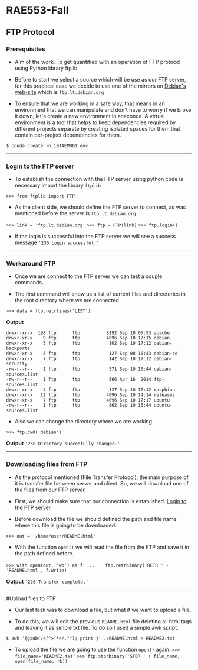 # RAE553-Fall
## FTP Protocol
### Prerequisites

* Aim of the work:
To get quantified with an operation of FTP protocol using Python library ftplib.

* Before to start we select a source which will be use as our FTP server, for this practical case we decide to use one of the mirrors on [Debian's web-site](https://www.debian.org/mirror/list) which is `ftp.lt.debian.org`

* To ensure that we are working in a safe way, that means in an environment that we can manipulate and don't have to worry if we broke it down, let's create a new environment in anaconda. A virtual environment is a tool that helps to keep dependencies required by different projects separate by creating isolated spaces for them that contain per-project dependencies for them.

`$ conda create -n 191AEM001_env`

---
### Login to the FTP server

* To establish the connection with the FTP server using python code is necessary import the library `ftplib`

`>>> from ftplib import FTP`

* As the client side, we should define the FTP server to connect, as was mentioned before the server is `ftp.lt.debian.org`

`>>> link = 'ftp.lt.debian.org'`
`>>> ftp = FTP(link)`
`>>> ftp.login()`

* If the login is successful into the FTP server we will see a success message
`'230 Login successful.'`

---
### Workaround FTP

* Once we are connect to the FTP server we can test a couple commands.

* The first command will show us a list of current files and directories in the root directory where we are connected

`>>> data = ftp.retrlines('LIST')`

**Output**
```
drwxr-xr-x  198 ftp      ftp          8192 Sep 10 05:53 apache
drwxr-xr-x    9 ftp      ftp          4096 Sep 10 17:15 debian
drwxr-xr-x    5 ftp      ftp           102 Sep 10 17:12 debian-backports
drwxr-xr-x    5 ftp      ftp           127 Sep 08 16:43 debian-cd
drwxr-xr-x    7 ftp      ftp           142 Sep 10 17:12 debian-security
-rw-r--r--    1 ftp      ftp           571 Sep 10 16:44 debian-sources.list
-rw-r--r--    1 ftp      ftp           566 Apr 16  2014 ftp-sources.list
drwxr-xr-x    4 ftp      ftp           127 Sep 10 17:12 raspbian
drwxr-xr-x   12 ftp      ftp          4096 Sep 10 14:14 releases
drwxr-xr-x    7 ftp      ftp          4096 Sep 10 17:17 ubuntu
-rw-r--r--    1 ftp      ftp           862 Sep 10 16:44 ubuntu-sources.list
```

* Also we can change the directory where we are working

`>>> ftp.cwd('debian')`

**Output**
`'250 Directory succesfully changed.'`

---
### Downloading files from FTP

* As the protocol mentioned (File Transfer Protocol), the main purpose of it is transfer file between server and client. So, we will download one of the files from our FTP server.

* First, we should make sure that our connection is established. [Login to the FTP server](https://github.com/emma-alv/RAE553-Fall#login-to-the-ftp-server)

* Before download the file we should defined the path and file name where this file is going to be downloaded.

`>>> out = '/home/user/README.html'`

* With the function `open()` we will read the file from the FTP and save it in the path defined before.

`>>> with open(out, 'wb') as f:`
`...    ftp.retrbinary('RETR ' + 'README.html', f.write)`

**Output**
`'226 Transfer complete.'`

---
#Upload files to FTP

* Our last task was to download a file, but what if we want to upload a file.

* To do this, we will edit the previous `README.html` file deleting all html tags and leaving it as simple txt file. To do so I used a simple awk script.

`$ awk '{gsub(/<[^>]*>/,""); print }' ./README.html > README2.txt`

* To upload the file we are going to use the function `open()` again.
`>>> file_name='README2.txt'`
`>>> ftp.storbinary('STOR ' + file_name, open(file_name, rb))`
